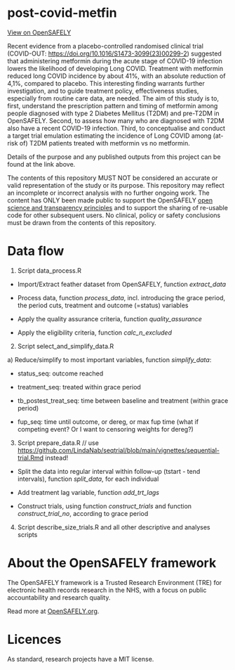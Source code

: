 # post-covid-metfin

[View on OpenSAFELY](https://jobs.opensafely.org/repo/https%253A%252F%252Fgithub.com%252Fopensafely%252Fpost-covid-metfin)

Recent evidence from a placebo-controlled randomised clinical trial (COVID-OUT: https://doi.org/10.1016/S1473-3099(23)00299-2) suggested that administering metformin during the acute stage of COVID-19 infection lowers the likelihood of developing Long COVID. Treatment with metformin reduced long COVID incidence by about 41%, with an absolute reduction of 4,1%, compared to placebo. This interesting finding warrants further investigation, and to guide treatment policy, effectiveness studies, especially from routine care data, are needed. 
The aim of this study is to, first, understand the prescription pattern and timing of metformin among people diagnosed with type 2 Diabetes Mellitus (T2DM) and pre-T2DM in OpenSAFELY. Second, to assess how many who are diagnosed with T2DM also have a recent COVID-19 infection. Third, to conceptualise and conduct a target trial emulation estimating the incidence of Long COVID among (at-risk of) T2DM patients treated with metformin vs no metformin.

Details of the purpose and any published outputs from this project can be found at the link above.

The contents of this repository MUST NOT be considered an accurate or valid representation of the study or its purpose. 
This repository may reflect an incomplete or incorrect analysis with no further ongoing work.
The content has ONLY been made public to support the OpenSAFELY [open science and transparency principles](https://www.opensafely.org/about/#contributing-to-best-practice-around-open-science) and to support the sharing of re-usable code for other subsequent users.
No clinical, policy or safety conclusions must be drawn from the contents of this repository.

# Data flow
1. Script data_process.R

* Import/Extract feather dataset from OpenSAFELY, function *extract_data*

* Process data, function *process_data*, incl. introducing the grace period, the period cuts, treatment and outcome (=status) variables

* Apply the quality assurance criteria, function *quality_assurance*

* Apply the eligibility criteria, function *calc_n_excluded*


2. Script select_and_simplify_data.R

a) Reduce/simplify to most important variables, function *simplify_data*:

* status_seq: outcome reached 

* treatment_seq: treated within grace period

* tb_postest_treat_seq: time between baseline and treatment (within grace period)

* fup_seq: time until outcome, or dereg, or max fup time (what if competing event? Or I want to censoring weights for dereg?)


3. Script prepare_data.R // use https://github.com/LindaNab/seqtrial/blob/main/vignettes/sequential-trial.Rmd instead!

* Split the data into regular interval within follow-up (tstart - tend intervals), function *split_data*, for each individual

* Add treatment lag variable, function *add_trt_lags*

* Construct trials, using function *construct_trials* and function *construct_trial_no*, according to grace period


4. Script describe_size_trials.R and all other descriptive and analyses scripts



# About the OpenSAFELY framework

The OpenSAFELY framework is a Trusted Research Environment (TRE) for electronic
health records research in the NHS, with a focus on public accountability and
research quality.

Read more at [OpenSAFELY.org](https://opensafely.org).

# Licences
As standard, research projects have a MIT license. 
